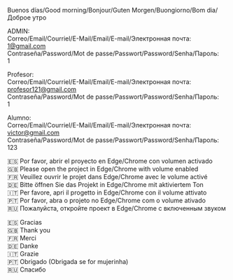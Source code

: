 Buenos días/Good morning/Bonjour/Guten Morgen/Buongiorno/Bom dia/Доброе утро

ADMIN:<br>
Correo/Email/Courriel/E-Mail/Email/E-mail/Электронная почта:<br>
1@gmail.com<br>
Contraseña/Password/Mot de passe/Passwort/Password/Senha/Пароль:<br>
1<br>

Profesor: <br>
Correo/Email/Courriel/E-Mail/Email/E-mail/Электронная почта:<br>
profesor121@gmail.com<br>
Contraseña/Password/Mot de passe/Passwort/Password/Senha/Пароль:<br>
1<br>

Alumno:<br>
Correo/Email/Courriel/E-Mail/Email/E-mail/Электронная почта:<br>
victor@gmail.com<br>
Contraseña/Password/Mot de passe/Passwort/Password/Senha/Пароль:<br>
123<br>

🇪🇸 Por favor, abrir el proyecto en Edge/Chrome con volumen activado<br>
🇬🇧 Please open the project in Edge/Chrome with volume enabled<br>
🇫🇷 Veuillez ouvrir le projet dans Edge/Chrome avec le volume activé<br>
🇩🇪 Bitte öffnen Sie das Projekt in Edge/Chrome mit aktiviertem Ton<br>
🇮🇹 Per favore, apri il progetto in Edge/Chrome con il volume attivato<br>
🇵🇹 Por favor, abra o projeto no Edge/Chrome com o volume ativado<br>
🇷🇺 Пожалуйста, откройте проект в Edge/Chrome с включенным звуком<br>

🇪🇸 Gracias<br>
🇬🇧 Thank you<br>
🇫🇷 Merci<br>
🇩🇪 Danke<br>
🇮🇹 Grazie<br>
🇵🇹 Obrigado (Obrigada se for mujerinha)<br>
🇷🇺 Спасибо<br>
